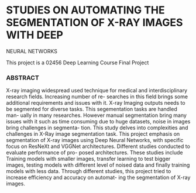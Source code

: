 

# STUDIES ON AUTOMATING THE SEGMENTATION OF X-RAY IMAGES WITH DEEP
NEURAL NETWORKS

This project is a 02456 Deep Learning Course Final Project

### ABSTRACT

X-ray imaging widespread used technique for medical and
interdisciplinary research fields. Increasing number of re-
searches in this field brings some additional requirements and
issues with it. X-ray Imaging outputs needs to be segmented
for diverse tasks. This segementation tasks are handled man-
ually in many researches. However manual segmentation
bring many issues with it such as time consuming due to
huge datasets, noise in images bring challenges in segmenta-
tion. This study delves into complexities and challenges in
X-Ray image segmentation task. This project emphasis on
segmentation of X-ray images using Deep Neural Networks,
with specific focus on ResNeXt and VGGNet architectures.
Different studies conducted to evaluate performance of pro-
posed architectures. These studies include Training models
with smaller images, transfer learning to test bigger images,
testing models with different level of noised data and finally
training models with less data. Through different studies, this
project tried to increase efficiency and accuracy on automat-
ing the segmentation of X-ray images.
